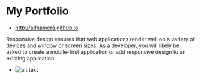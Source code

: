 # My Portfolio

* http://adhamera.github.io

Responsive design ensures that web applications render well on a variety of devices and window or screen sizes. As a developer, you will likely be asked to create a mobile-first application or add responsive design to an existing application.

* ![alt text](Screenshot(47).png)
